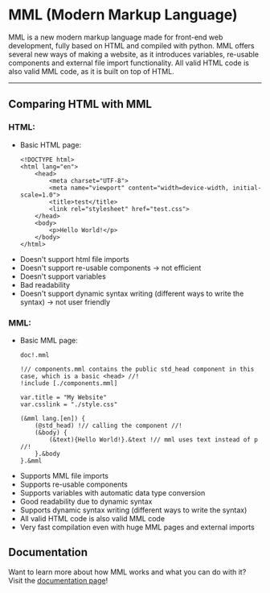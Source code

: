# MML (Modern Markup Language)

MML is a new modern markup language made for front-end web development, fully based on HTML and compiled with python. MML offers several new ways of making a website, as it introduces variables, re-usable components and external file import functionality. All valid HTML code is also valid MML code, as it is built on top of HTML.

---

## Comparing HTML with MML
### HTML:
- Basic HTML page:
    ```
    <!DOCTYPE html>
    <html lang="en">
        <head>
            <meta charset="UTF-8">
            <meta name="viewport" content="width=device-width, initial-scale=1.0">
            <title>test</title>
            <link rel="stylesheet" href="test.css">
        </head>
        <body>
            <p>Hello World!</p>
        </body>
    </html>
    ```
- Doesn't support html file imports
- Doesn't support re-usable components -> not efficient
- Doesn't support variables
- Bad readability
- Doesn't support dynamic syntax writing (different ways to write the syntax) -> not user friendly

### MML:
- Basic MML page:
    ```
    doc!.mml

    !// components.mml contains the public std_head component in this case, which is a basic <head> //!
    !include [./components.mml]

    var.title = "My Website"
    var.csslink = "./style.css"

    (&mml lang.[en]) {
        (@std_head) !// calling the component //!
        (&body) {
            (&text){Hello World!}.&text !// mml uses text instead of p //!
        }.&body
    }.&mml
    ```
- Supports MML file imports
- Supports re-usable components
- Supports variables with automatic data type conversion
- Good readability due to dynamic syntax
- Supports dynamic syntax writing (different ways to write the syntax)
- All valid HTML code is also valid MML code
- Very fast compilation even with huge MML pages and external imports

## Documentation

Want to learn more about how MML works and what you can do with it? <br>
Visit the [documentation page](./documentation/doc_nav.md)!